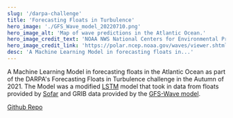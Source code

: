```yaml
---
slug: '/darpa-challenge'
title: 'Forecasting Floats in Turbulence'
hero_image: './GFS_Wave_model_20220710.png'
hero_image_alt: 'Map of wave predictions in the Atlantic Ocean.'
hero_image_credit_text: 'NOAA NWS National Centers for Environmental Prediction'
hero_image_credit_link: 'https://polar.ncep.noaa.gov/waves/viewer.shtml'
desc: 'A Machine Learning Model in forecasting floats in...'
---
```


A Machine Learning Model in forecasting floats in the Atlantic Ocean as part
of the DARPA's Forecasting Floats in Turbulence challenge in the Autumn of 2021.
The Model was a modified [LSTM](https://en.wikipedia.org/wiki/Long_short-term_memory)
model that took in data from floats provided by [Sofar](https://www.sofarocean.com/)
and GRIB data provided by the [GFS-Wave model](https://polar.ncep.noaa.gov/waves/viewer.shtml).

[Github Repo](https://github.com/uwrov/DARPA-FFT-Challenge/)
